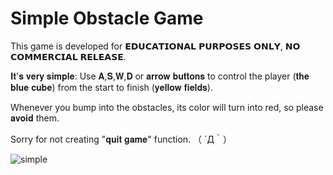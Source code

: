 # Simple Obstacle Game

This game is developed for 𝗘𝗗𝗨𝗖𝗔𝗧𝗜𝗢𝗡𝗔𝗟 𝗣𝗨𝗥𝗣𝗢𝗦𝗘𝗦 𝗢𝗡𝗟𝗬, 𝗡𝗢 𝗖𝗢𝗠𝗠𝗘𝗥𝗖𝗜𝗔𝗟 𝗥𝗘𝗟𝗘𝗔𝗦𝗘.

𝐈𝐭'𝐬 𝐯𝐞𝐫𝐲 𝐬𝐢𝐦𝐩𝐥𝐞: Use 𝐀,𝐒,𝐖,𝐃 or 𝐚𝐫𝐫𝐨𝐰 𝐛𝐮𝐭𝐭𝐨𝐧𝐬 to control the player (𝐭𝐡𝐞 𝐛𝐥𝐮𝐞 𝐜𝐮𝐛𝐞) from the start to finish (𝐲𝐞𝐥𝐥𝐨𝐰 𝐟𝐢𝐞𝐥𝐝𝐬). 

Whenever you bump into the obstacles, its color will turn into red, so please 𝐚𝐯𝐨𝐢𝐝 them.

Sorry for not creating "𝐪𝐮𝐢𝐭 𝐠𝐚𝐦𝐞" function. （ ´Д｀）


![simple](https://user-images.githubusercontent.com/97457787/152304088-a2a6a3f7-1257-4390-8756-95ccc88fbd53.png)
